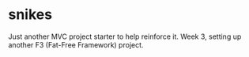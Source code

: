 # snikes

Just another MVC project starter to help reinforce it. Week 3, setting up another F3 (Fat-Free Framework) project.
